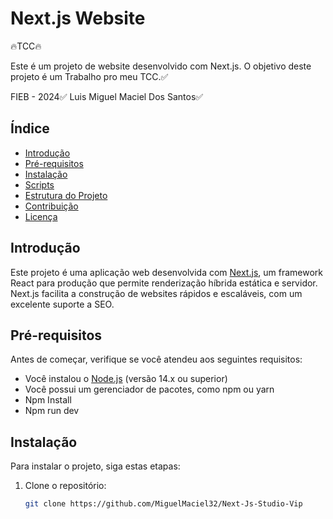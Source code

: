# Next.js Website
 🔥TCC🔥


 Este é um projeto de website desenvolvido com Next.js. O objetivo deste projeto é um Trabalho pro meu TCC.✅ 

FIEB - 2024✅ 
Luis Miguel Maciel Dos Santos✅ 
## Índice

- [Introdução](#introdução)
- [Pré-requisitos](#pré-requisitos)
- [Instalação](#instalação)
- [Scripts](#scripts)
- [Estrutura do Projeto](#estrutura-do-projeto)
- [Contribuição](#contribuição)
- [Licença](#licença)

## Introdução

Este projeto é uma aplicação web desenvolvida com [Next.js](https://nextjs.org/), um framework React para produção que permite renderização híbrida estática e servidor. Next.js facilita a construção de websites rápidos e escaláveis, com um excelente suporte a SEO.

## Pré-requisitos

Antes de começar, verifique se você atendeu aos seguintes requisitos:

- Você instalou o [Node.js](https://nodejs.org/) (versão 14.x ou superior)
- Você possui um gerenciador de pacotes, como npm ou yarn
- Npm Install
- Npm run dev

## Instalação

Para instalar o projeto, siga estas etapas:

1. Clone o repositório:
   ```sh
   git clone https://github.com/MiguelMaciel32/Next-Js-Studio-Vip
